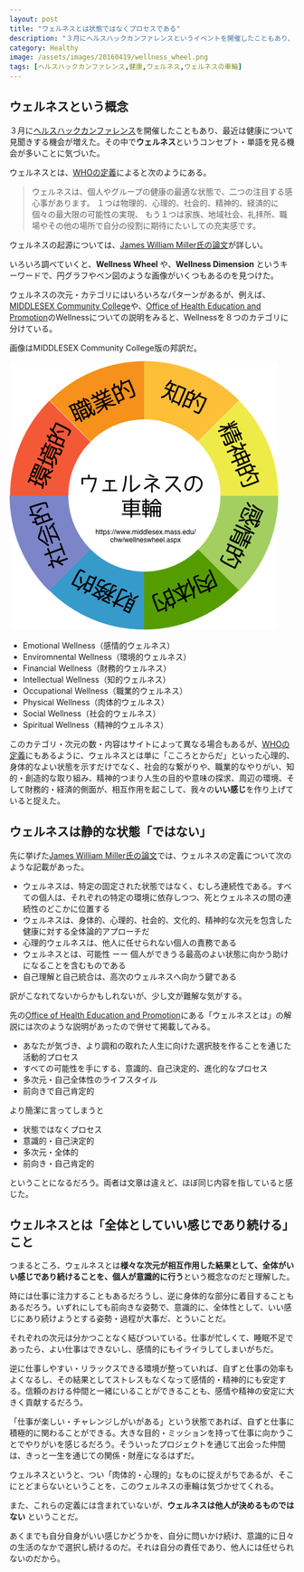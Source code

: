 ```yaml
---
layout: post
title: "ウェルネスとは状態ではなくプロセスである"
description: "３月にヘルスハックカンファレンスというイベントを開催したこともあり、最近は健康について考えることが多い。その中でウェルネスという単語を見る機会が多いことに気づいた。調べてみるとウェルネスとは単なる健康という意味ではなくもっと深い意味が込められていた。"
category: Healthy
image: /assets/images/20160419/wellness_wheel.png
tags: [ヘルスハックカンファレンス,健康,ウェルネス,ウェルネスの車輪]
---
```


## ウェルネスという概念

３月に[ヘルスハックカンファレンス][HHC]を開催したこともあり、最近は健康について見聞きする機会が増えた。その中で**ウェルネス**というコンセプト・単語を見る機会が多いことに気づいた。

ウェルネスとは、[WHOの定義][WHO]によると次のようにある。

> ウェルネスは、個人やグループの健康の最適な状態で、二つの注目する感心事があります。
> １つは物理的、心理的、社会的、精神的、経済的に個々の最大限の可能性の実現、
> もう１つは家族、地域社会、礼拝所、職場やその他の場所で自分の役割に期待にたいしての充実感です。


ウェルネスの起源については、[James William Miller氏の論文][JWM]が詳しい。

いろいろ調べていくと、**Wellness Wheel** や、**Wellness Dimension** というキーワードで、円グラフやベン図のような画像がいくつもあるのを見つけた。

ウェルネスの次元・カテゴリにはいろいろなパターンがあるが、例えば、[MIDDLESEX Community College][MCC]や、[Office of Health Education and Promotion][UNH]のWellnessについての説明をみると、Wellnessを８つのカテゴリに分けている。

画像はMIDDLESEX Community College版の邦訳だ。

![ウェルネスの車輪](/assets/images/20160419/wellness_wheel.png)


* Emotional Wellness（感情的ウェルネス）
* Enviromnental Wellness（環境的ウェルネス）
* Financial Wellness（財務的ウェルネス）
* Intellectual Wellness（知的ウェルネス）
* Occupational Wellness（職業的ウェルネス）
* Physical Wellness（肉体的ウェルネス）
* Social Wellness（社会的ウェルネス）
* Spiritual Wellness（精神的ウェルネス）

このカテゴリ・次元の数・内容はサイトによって異なる場合もあるが、[WHOの定義][WHO]にもあるように、ウェルネスとは単に「こころとからだ」といった心理的、身体的なよい状態を示すだけでなく、社会的な繋がりや、職業的なやりがい、知的・創造的な取り組み、精神的つまり人生の目的や意味の探求、周辺の環境、そして財務的・経済的側面が、相互作用を起こして、我々の**いい感じ**を作り上げていると捉えた。

## ウェルネスは静的な状態「ではない」

先に挙げた[James William Miller氏の論文][JWM]では、ウェルネスの定義について次のような記載があった。

* ウェルネスは、特定の固定された状態ではなく、むしろ連続性である。すべての個人は、それぞれの特定の環境に依存しつつ、死とウェルネスの間の連続性のどこかに位置する
* ウェルネスは、身体的、心理的、社会的、文化的、精神的な次元を包含した健康に対する全体論的アプローチだ
* 心理的ウェルネスは、他人に任せられない個人の責務である
* ウェルネスとは、可能性 ーー 個人ができうる最高のよい状態に向かう助けになることを含むものである
* 自己理解と自己統合は、高次のウェルネスへ向かう鍵である

訳がこなれてないからかもしれないが、少し文が難解な気がする。

先の[Office of Health Education and Promotion][UNH]にある「ウェルネスとは」の解説には次のような説明があったので併せて掲載してみる。

* あなたが気づき、より調和の取れた人生に向けた選択肢を作ることを通じた活動的プロセス
* すべての可能性を手にする、意識的、自己決定的、進化的なプロセス
* 多次元・自己全体性のライフスタイル
* 前向きで自己肯定的

より簡潔に言ってしまうと

* 状態ではなくプロセス
* 意識的・自己決定的
* 多次元・全体的
* 前向き・自己肯定的

ということになるだろう。両者は文章は違えど、ほぼ同じ内容を指していると感じた。

## ウェルネスとは「全体としていい感じであり続ける」こと

つまるところ、ウェルネスとは**様々な次元が相互作用した結果として、全体がいい感じであり続けることを、個人が意識的に行う**という概念なのだと理解した。

時には仕事に注力することもあるだろうし、逆に身体的な部分に着目することもあるだろう。いずれにしても前向きな姿勢で、意識的に、全体性として、いい感じにあり続けようとする姿勢・過程が大事だ、とういことだ。

それぞれの次元は分かつことなく結びついている。仕事が忙しくて、睡眠不足であったら、よい仕事はできないし、感情的にもイライラしてしまいがちだ。

逆に仕事しやすい・リラックスできる環境が整っていれば、自ずと仕事の効率もよくなるし、その結果としてストレスもなくなって感情的・精神的にも安定する。信頼のおける仲間と一緒にいることができることも、感情や精神の安定に大きく貢献するだろう。

「仕事が楽しい・チャレンジしがいがある」という状態であれば、自ずと仕事に積極的に関わることができる。大きな目的・ミッションを持って仕事に向かうことでやりがいを感じるだろう。そういったプロジェクトを通じて出会った仲間は、きっと一生を通じての関係・財産になるはずだ。

ウェルネスというと、つい「肉体的・心理的」なものに捉えがちであるが、そこにとどまらないということを、このウェルネスの車輪は気づかせてくれる。

また、これらの定義には含まれていないが、**ウェルネスは他人が決めるものではない** ということだ。

あくまでも自分自身がいい感じかどうかを、自分に問いかけ続け、意識的に日々の生活のなかで選択し続けるのだ。それは自分の責任であり、他人には任せられないのだから。



[HHC]:http://healthhackconf.github.io
[WHO]:http://www.who.int/healthpromotion/about/HPR%20Glossary_New%20Terms.pdf
[JWM]:https://www.fh-joanneum.at/global/show_document.asp?id=aaaaaaaaaabdjus&
[MCC]:https://www.middlesex.mass.edu/chw/wellneswheel.aspx
[UNH]:http://unh.edu/health-services/ohep/wellness

